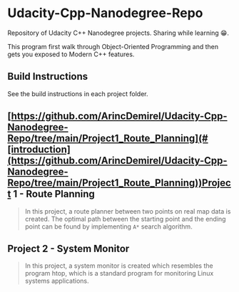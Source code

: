 # Udacity-Cpp-Nanodegree-Repo

Repository of Udacity C++ Nanodegree projects. 
Sharing while learning 😁.

This program first walk through Object-Oriented Programming and then gets you exposed to Modern C++ features.

## Build Instructions

See the build instructions in each project folder.

## [https://github.com/ArincDemirel/Udacity-Cpp-Nanodegree-Repo/tree/main/Project1_Route_Planning](#[introduction](https://github.com/ArincDemirel/Udacity-Cpp-Nanodegree-Repo/tree/main/Project1_Route_Planning))Project 1 - Route Planning

> In this project, a route planner between two points on real map data is created. The optimal path between the starting point and the ending point can be found by implementing  `A*` search algorithm.

## Project 2 - System Monitor

> In this project, a system monitor is created which resembles the program htop, which is a standard program for monitoring Linux systems applications.
    
